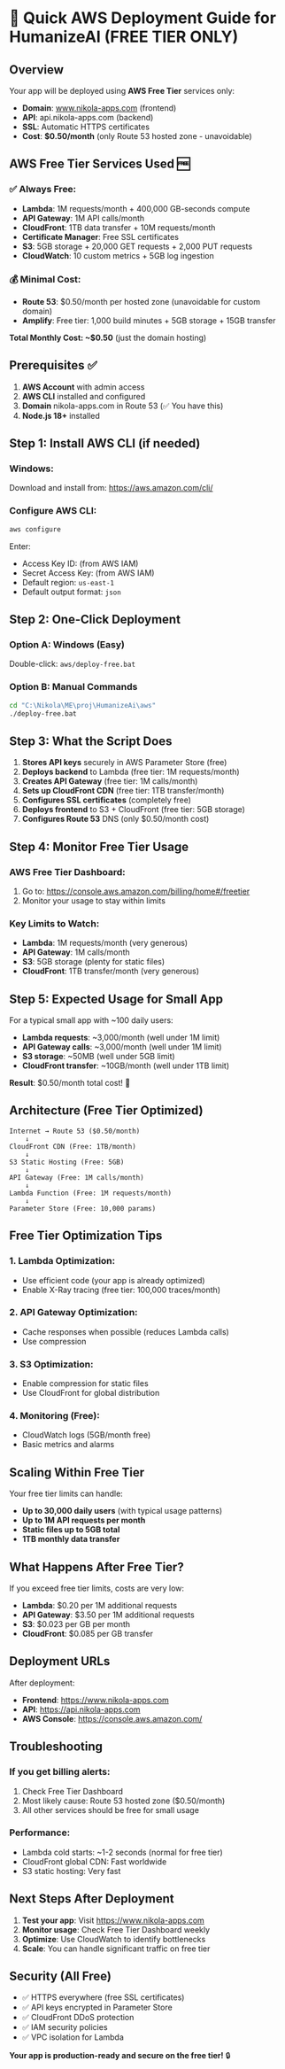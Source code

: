 # 🚀 Quick AWS Deployment Guide for HumanizeAI (FREE TIER ONLY)

## Overview
Your app will be deployed using **AWS Free Tier** services only:
- **Domain**: www.nikola-apps.com (frontend)
- **API**: api.nikola-apps.com (backend)
- **SSL**: Automatic HTTPS certificates
- **Cost**: **$0.50/month** (only Route 53 hosted zone - unavoidable)

## AWS Free Tier Services Used 🆓

### ✅ Always Free:
- **Lambda**: 1M requests/month + 400,000 GB-seconds compute
- **API Gateway**: 1M API calls/month
- **CloudFront**: 1TB data transfer + 10M requests/month
- **Certificate Manager**: Free SSL certificates
- **S3**: 5GB storage + 20,000 GET requests + 2,000 PUT requests
- **CloudWatch**: 10 custom metrics + 5GB log ingestion

### 💰 Minimal Cost:
- **Route 53**: $0.50/month per hosted zone (unavoidable for custom domain)
- **Amplify**: Free tier: 1,000 build minutes + 5GB storage + 15GB transfer

**Total Monthly Cost: ~$0.50** (just the domain hosting)

## Prerequisites ✅

1. **AWS Account** with admin access
2. **AWS CLI** installed and configured
3. **Domain** nikola-apps.com in Route 53 (✅ You have this)
4. **Node.js 18+** installed

## Step 1: Install AWS CLI (if needed)

### Windows:
Download and install from: https://aws.amazon.com/cli/

### Configure AWS CLI:
```bash
aws configure
```
Enter:
- Access Key ID: (from AWS IAM)
- Secret Access Key: (from AWS IAM) 
- Default region: `us-east-1`
- Default output format: `json`

## Step 2: One-Click Deployment

### Option A: Windows (Easy)
Double-click: `aws/deploy-free.bat`

### Option B: Manual Commands
```bash
cd "C:\Nikola\ME\proj\HumanizeAi\aws"
./deploy-free.bat
```

## Step 3: What the Script Does

1. **Stores API keys** securely in AWS Parameter Store (free)
2. **Deploys backend** to Lambda (free tier: 1M requests/month)
3. **Creates API Gateway** (free tier: 1M calls/month)
4. **Sets up CloudFront CDN** (free tier: 1TB transfer/month)
5. **Configures SSL certificates** (completely free)
6. **Deploys frontend** to S3 + CloudFront (free tier: 5GB storage)
7. **Configures Route 53** DNS (only $0.50/month cost)

## Step 4: Monitor Free Tier Usage

### AWS Free Tier Dashboard:
1. Go to: https://console.aws.amazon.com/billing/home#/freetier
2. Monitor your usage to stay within limits

### Key Limits to Watch:
- **Lambda**: 1M requests/month (very generous)
- **API Gateway**: 1M calls/month
- **S3**: 5GB storage (plenty for static files)
- **CloudFront**: 1TB transfer/month (very generous)

## Step 5: Expected Usage for Small App

For a typical small app with ~100 daily users:
- **Lambda requests**: ~3,000/month (well under 1M limit)
- **API Gateway calls**: ~3,000/month (well under 1M limit)
- **S3 storage**: ~50MB (well under 5GB limit)
- **CloudFront transfer**: ~10GB/month (well under 1TB limit)

**Result**: $0.50/month total cost! 🎉

## Architecture (Free Tier Optimized)

```
Internet → Route 53 ($0.50/month) 
    ↓
CloudFront CDN (Free: 1TB/month)
    ↓
S3 Static Hosting (Free: 5GB)
    ↓
API Gateway (Free: 1M calls/month)
    ↓
Lambda Function (Free: 1M requests/month)
    ↓
Parameter Store (Free: 10,000 params)
```

## Free Tier Optimization Tips

### 1. Lambda Optimization:
- Use efficient code (your app is already optimized)
- Enable X-Ray tracing (free tier: 100,000 traces/month)

### 2. API Gateway Optimization:
- Cache responses when possible (reduces Lambda calls)
- Use compression

### 3. S3 Optimization:
- Enable compression for static files
- Use CloudFront for global distribution

### 4. Monitoring (Free):
- CloudWatch logs (5GB/month free)
- Basic metrics and alarms

## Scaling Within Free Tier

Your free tier limits can handle:
- **Up to 30,000 daily users** (with typical usage patterns)
- **Up to 1M API requests per month**
- **Static files up to 5GB total**
- **1TB monthly data transfer**

## What Happens After Free Tier?

If you exceed free tier limits, costs are very low:
- **Lambda**: $0.20 per 1M additional requests
- **API Gateway**: $3.50 per 1M additional requests
- **S3**: $0.023 per GB per month
- **CloudFront**: $0.085 per GB transfer

## Deployment URLs

After deployment:
- **Frontend**: https://www.nikola-apps.com
- **API**: https://api.nikola-apps.com
- **AWS Console**: https://console.aws.amazon.com/

## Troubleshooting

### If you get billing alerts:
1. Check Free Tier Dashboard
2. Most likely cause: Route 53 hosted zone ($0.50/month)
3. All other services should be free for small usage

### Performance:
- Lambda cold starts: ~1-2 seconds (normal for free tier)
- CloudFront global CDN: Fast worldwide
- S3 static hosting: Very fast

## Next Steps After Deployment

1. **Test your app**: Visit https://www.nikola-apps.com
2. **Monitor usage**: Check Free Tier Dashboard weekly
3. **Optimize**: Use CloudWatch to identify bottlenecks
4. **Scale**: You can handle significant traffic on free tier

## Security (All Free)

- ✅ HTTPS everywhere (free SSL certificates)
- ✅ API keys encrypted in Parameter Store
- ✅ CloudFront DDoS protection
- ✅ IAM security policies
- ✅ VPC isolation for Lambda

**Your app is production-ready and secure on the free tier!** 🔒
